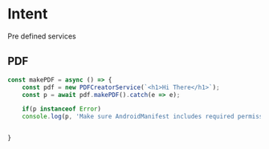 # Intent

Pre defined services

## PDF

```javascript
const makePDF = async () => {
    const pdf = new PDFCreatorService(`<h1>Hi There</h1>`);
    const p = await pdf.makePDF().catch(e => e); 

    if(p instanceof Error)
    console.log(p, 'Make sure AndroidManifest includes required permissions')


}

```